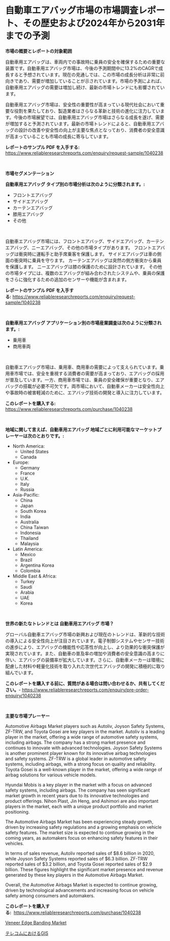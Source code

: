 <p><h1>自動車エアバッグ市場の市場調査レポート、その歴史および2024年から2031年までの予測</h1></p><p><strong>市場の概要とレポートの対象範囲</strong></p>
<p><p>自動車用エアバッグは、車両内での事故時に乗員の安全を確保するための重要な装置です。自動車用エアバッグ市場は、今後の予測期間中に13.2%のCAGRで成長すると予想されています。現在の見通しでは、この市場の成長分析は非常に前向きであり、需要が増加していることが示されています。市場の予測によれば、自動車用エアバッグの需要は増加し続け、最新の市場トレンドにも影響されています。</p><p>自動車用エアバッグ市場は、安全性の重要性が高まっている現代社会において重要な役割を果たしており、製造業者はさらなる革新と技術の進化に注力しています。今後の市場展望では、自動車用エアバッグ市場はさらなる成長を遂げ、需要が増加すると予測されています。最新の市場トレンドによると、自動車用エアバッグの設計の改善や安全性の向上が主要な焦点となっており、消費者の安全意識が高まっていることも市場の成長に寄与しています。</p></p>
<p><strong>レポートのサンプル PDF を入手する:</strong> <a href="https://www.reliableresearchreports.com/enquiry/request-sample/1040238">https://www.reliableresearchreports.com/enquiry/request-sample/1040238</a></p>
<p>&nbsp;</p>
<p><strong>市場セグメンテーション</strong></p>
<p><strong>自動車用エアバッグ タイプ別の市場分析は次のように分類されます。:</strong></p>
<p><ul><li>フロントエアバッグ</li><li>サイドエアバッグ</li><li>カーテンエアバッグ</li><li>膝用エアバッグ</li><li>その他</li></ul></p>
<p>&nbsp;</p>
<p><p>自動車エアバッグ市場には、フロントエアバッグ、サイドエアバッグ、カーテンエアバッグ、ニーエアバッグ、その他の市場タイプがあります。 フロントエアバッグは衝突時に運転手と助手席乗客を保護します。 サイドエアバッグは車の側面の衝突時に乗員を守ります。 カーテンエアバッグは突然の側方衝突から乗員を保護します。 ニーエアバッグは膝の保護のために設計されています。 その他の市場タイプには、複数のエアバッグが組み合わされたシステムや、乗員の保護をさらに強化するための追加のセンサーや機能が含まれます。</p></p>
<p><strong>レポートのサンプル PDF を入手する:</strong>&nbsp;<a href="https://www.reliableresearchreports.com/enquiry/request-sample/1040238">https://www.reliableresearchreports.com/enquiry/request-sample/1040238</a></p>
<p>&nbsp;</p>
<p><strong> 自動車用エアバッグ アプリケーション別の市場産業調査は次のように分類されます。:</strong></p>
<p><ul><li>乗用車</li><li>商用車両</li></ul></p>
<p>&nbsp;</p>
<p><p>自動車エアバッグ市場は、乗用車、商用車の需要によって支えられています。乗用車市場では、安全を重視する消費者の需要が高まっており、エアバッグの採用が普及しています。一方、商用車市場では、乗員の安全確保が重要となり、エアバッグの搭載が必要不可欠です。両市場において、自動車メーカーは安全性向上や事故時の被害軽減のために、エアバッグ技術の開発と導入に注力しています。</p></p>
<p><strong>このレポートを購入する:</strong>&nbsp; <a href="https://www.reliableresearchreports.com/purchase/1040238">https://www.reliableresearchreports.com/purchase/1040238</a></p>
<p>&nbsp;</p>
<p><strong>地域に関して言えば、自動車用エアバッグ 地域ごとに利用可能なマーケットプレーヤーは次のとおりです。:</strong></p>
<p><ul>
    <li>
        North America:
        <ul>
            <li>United States</li>
            <li>Canada</li>
        </ul>
    </li>
    <li>
        Europe:
        <ul>
            <li>Germany</li>
            <li>France</li>
            <li>U.K.</li>
            <li>Italy</li>
            <li>Russia</li>
        </ul>
    </li>
    <li>
        Asia-Pacific:
        <ul>
            <li>China</li>
            <li>Japan</li>
            <li>South Korea</li>
            <li>India</li>
            <li>Australia</li>
            <li>China Taiwan</li>
            <li>Indonesia</li>
            <li>Thailand</li>
            <li>Malaysia</li>
        </ul>
    </li>
    <li>
        Latin America:
        <ul>
            <li>Mexico</li>
            <li>Brazil</li>
            <li>Argentina Korea</li>
            <li>Colombia</li>
        </ul>
    </li>
    <li>
        Middle East & Africa:
        <ul>
            <li>Turkey</li>
            <li>Saudi</li>
            <li>Arabia</li>
            <li>UAE</li>
            <li>Korea</li>
        </ul>
    </li>
    </ul></p>
<p>&nbsp;</p>
<p><strong>世界の新たなトレンドとは 自動車用エアバッグ 市場？</strong></p>
<p><p>グローバル自動車エアバッグ市場の新興および現在のトレンドは、革新的な技術の導入による安全性向上が注目されています。電子制御システムやセンサー技術の進歩により、エアバッグの機能性や応答性が向上し、より効果的な衝突保護が実現されています。また、自動車の普及率の増加や消費者の安全意識の高まりに伴い、エアバッグの装備率が拡大しています。さらに、自動車メーカーは環境に配慮した材料や軽量化技術を取り入れた次世代エアバッグの開発に積極的に取り組んでいます。</p></p>
<p><strong>このレポートを購入する前に、質問がある場合は問い合わせるか、共有してください。</strong>- <a href="https://www.reliableresearchreports.com/enquiry/pre-order-enquiry/1040238">https://www.reliableresearchreports.com/enquiry/pre-order-enquiry/1040238</a></p>
<p>&nbsp;</p>
<p><strong>主要な市場プレーヤー</strong></p>
<p><p>Automotive Airbags Market players such as Autoliv, Joyson Safety Systems, ZF-TRW, and Toyota Gosei are key players in the market. Autoliv is a leading player in the market, offering a wide range of automotive safety systems, including airbags. The company has a strong market presence and continues to innovate with advanced technologies. Joyson Safety Systems is another prominent player known for its innovative airbag technologies and safety systems. ZF-TRW is a global leader in automotive safety systems, including airbags, with a strong focus on quality and reliability. Toyota Gosei is a well-known player in the market, offering a wide range of airbag solutions for various vehicle models.</p><p>Hyundai Mobis is a key player in the market with a focus on advanced safety systems, including airbags. The company has seen significant market growth in recent years due to its innovative technologies and product offerings. Nihon Plast, Jin Heng, and Ashimori are also important players in the market, each with a unique product portfolio and market positioning.</p><p>The Automotive Airbags Market has been experiencing steady growth, driven by increasing safety regulations and a growing emphasis on vehicle safety features. The market size is expected to continue growing in the coming years, as automakers focus on enhancing safety features in their vehicles.</p><p>In terms of sales revenue, Autoliv reported sales of $8.6 billion in 2020, while Joyson Safety Systems reported sales of $6.3 billion. ZF-TRW reported sales of $3.2 billion, and Toyota Gosei reported sales of $2.9 billion. These figures highlight the significant market presence and revenue generated by these key players in the Automotive Airbags Market. </p><p>Overall, the Automotive Airbags Market is expected to continue growing, driven by technological advancements and increasing focus on vehicle safety among consumers and automakers.</p></p>
<p><strong>このレポートを購入する:</strong>&nbsp;&nbsp;<a href="https://www.reliableresearchreports.com/purchase/1040238">https://www.reliableresearchreports.com/purchase/1040238</a></p>
<p><p><a href="https://pretty-mail-caf.notion.site/Veneer-Edge-Banding-Market-Offer-Valuable-Insights-into-Market-Size-Market-Share-Market-Trends-an-ac8dd4696faa4eeead2e54c2674a103f">Veneer Edge Banding Market</a></p><p><a href="https://github.com/SarahFahey88/Market-Research-Report-List-1/blob/main/594384917329.md">テレコムにおけるGIS</a></p></p>